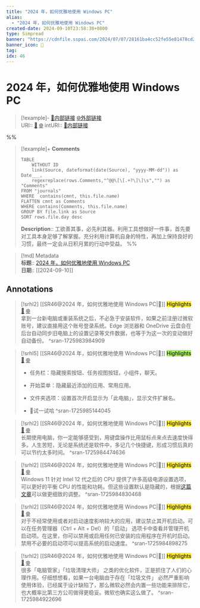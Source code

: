 ```yaml
---
title: "2024 年，如何优雅地使用 Windows PC"
alias: 
  - "2024 年，如何优雅地使用 Windows PC"
created-date: 2024-09-10T23:58:38+0800
type: Simpread
banner: "https://cdnfile.sspai.com/2024/07/07/28161ba4cc52fe55e81478cd2b9ad964.avif "
banner_icon: 🔖
tag: 
idx: 46
---
```


# 2024 年，如何优雅地使用 Windows PC

> [!example]- [🧷内部链接](<http://localhost:7026/unread/46>) [🌐外部链接](<>)    
> URI:: [🧷](<http://localhost:7026/unread/46>) [🌐](<>) 
> intURI:: [🧷内部链接](<http://localhost:7026/reading/46>)

%%
> [!example]+ **Comments**  
> ```dataview
> TABLE 
>     WITHOUT ID
>     link(Source, dateformat(date(Source), "yyyy-MM-dd")) as Date___, 
>     regexreplace(rows.Comments,"^@@\[\[.+?\]\]\s","") as "Comments"
> FROM "journals"
> WHERE  contains(cmnt, this.file.name)
> FLATTEN cmnt as Comments
> WHERE contains(Comments, this.file.name)
> GROUP BY file.link as Source
> SORT rows.file.day desc
> ```
>  **Description**:: 工欲善其事，必先利其器。利用工具想做好一件事，首先要对工具本身足够了解掌握。充分利用计算机自身的特性，再加上保持良好的习惯，最终一定会从日积月累的行动中受益。
%%

> [!md] Metadata  
> **标题**:: [2024 年，如何优雅地使用 Windows PC](https://sspai.com/post/90272)  
> **日期**:: [[2024-09-10]]  

## Annotations


> [!srhl2] [[SR46@2024 年，如何优雅地使用 Windows PC|📄]] <mark style="background-color: #ffeb3b">Highlights</mark> [🧷](<http://localhost:7026/unread/46#id=1725983984909>) [🌐](<#id=1725983984909>)   
> 拿到一台新电脑或重装系统之后，不必急于安装软件，如果之前注册过微软账号，建议直接用这个账号登录系统。Edge 浏览器和 OneDrive 云盘会在后台自动同步旧电脑上的设置记录等文件数据，也等于为这一次的变动做好自动备份。
> ^sran-1725983984909

> [!srhl5] [[SR46@2024 年，如何优雅地使用 Windows PC|📄]] <mark style="background-color: #a8ea68">Highlights</mark> [🧷](<http://localhost:7026/unread/46#id=1725985144045>) [🌐](<#id=1725985144045>)   
> -   任务栏：隐藏搜索按钮、任务视图按钮，小组件，聊天。
> -   开始菜单：隐藏最近添加的应用、常用应用。
> -   文件夹选项：设置首次开启显示为「此电脑」，显示文件扩展名。
>  
> - 📝试一试哈
> ^sran-1725985144045

> [!srhl2] [[SR46@2024 年，如何优雅地使用 Windows PC|📄]] <mark style="background-color: #ffeb3b">Highlights</mark> [🧷](<http://localhost:7026/unread/46#id=1725984474636>) [🌐](<#id=1725984474636>)   
> 长期使用电脑，你一定能够感受到，用键盘操作比用鼠标点来点去速度快得多。人生苦短，无论是系统还是软件中，多记几个快捷键，形成习惯后真的可以节约太多时间。
> ^sran-1725984474636

> [!srhl2] [[SR46@2024 年，如何优雅地使用 Windows PC|📄]] <mark style="background-color: #ffeb3b">Highlights</mark> [🧷](<http://localhost:7026/unread/46#id=1725984830468>) [🌐](<#id=1725984830468>)   
> Windows 11 针对 Intel 12 代之后的 CPU 提供了许多高级电源设置选项，可以更好的平衡 CPU 的性能和功耗。但这些设置默认是隐藏的，根据[这篇文章](https://sspai.com/link?target=https%3A%2F%2Fcn.windows-office.net%2F%3Fp%3D17342)可以做更细致的调整。
> ^sran-1725984830468

> [!srhl2] [[SR46@2024 年，如何优雅地使用 Windows PC|📄]] <mark style="background-color: #ffeb3b">Highlights</mark> [🧷](<http://localhost:7026/unread/46#id=1725984898275>) [🌐](<#id=1725984898275>)   
> 对于不经常使用或者对启动速度影响较大的应用，建议禁止其开机启动。可以在任务管理器（Ctrl + Alt + Del）的「启动」 选项卡中查看并管理开机启动项。在这里，你可以禁用或启用任何已安装的应用程序在开机时启动。禁用不必要的启动项可以提高系统的启动速度。
> ^sran-1725984898275

> [!srhl2] [[SR46@2024 年，如何优雅地使用 Windows PC|📄]] <mark style="background-color: #ffeb3b">Highlights</mark> [🧷](<http://localhost:7026/unread/46#id=1725984922696>) [🌐](<#id=1725984922696>)   
> 很多「电脑管家」「垃圾清理大师」 之类的优化软件，正是抓住了人们的心理作用。仔细想想看，如果一台电脑由于存在「垃圾文件」 必然严重影响使用体验，已经属于设计缺陷了，那么微软必然会内置一些功能来排除它，也大概率比第三方公司做得更稳妥。微软也确实这么做了。
> ^sran-1725984922696


